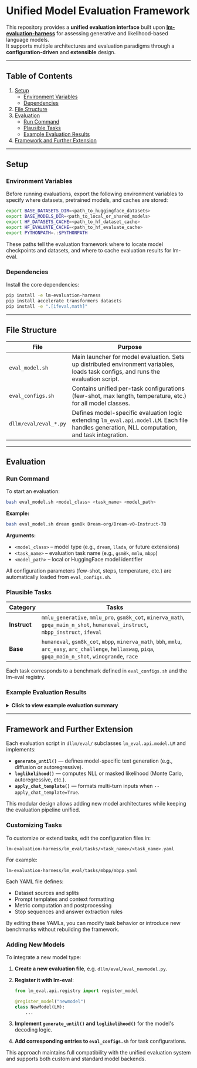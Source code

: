 # Unified Model Evaluation Framework

This repository provides a **unified evaluation interface** built upon **[lm-evaluation-harness](https://github.com/EleutherAI/lm-evaluation-harness)** for assessing generative and likelihood-based language models.  
It supports multiple architectures and evaluation paradigms through a **configuration-driven** and **extensible** design.

---

## Table of Contents
1. [Setup](#setup)
   - [Environment Variables](#environment-variables)
   - [Dependencies](#dependencies)
2. [File Structure](#file-structure)
3. [Evaluation](#evaluation)
   - [Run Command](#run-command)
   - [Plausible Tasks](#plausible-tasks)
   - [Example Evaluation Results](#example-evaluation-results)
4. [Framework and Further Extension](#framework-and-further-extension)

---

## Setup

### Environment Variables

Before running evaluations, export the following environment variables to specify where datasets, pretrained models, and caches are stored:

```bash
export BASE_DATASETS_DIR=<path_to_huggingface_datasets>
export BASE_MODELS_DIR=<path_to_local_or_shared_models>
export HF_DATASETS_CACHE=<path_to_hf_dataset_cache>
export HF_EVALUATE_CACHE=<path_to_hf_evaluate_cache>
export PYTHONPATH=.:$PYTHONPATH
```

These paths tell the evaluation framework where to locate model checkpoints and datasets, and where to cache evaluation results for lm-eval.

### Dependencies

Install the core dependencies:

```bash
pip install -e lm-evaluation-harness
pip install accelerate transformers datasets
pip install -e ".[ifeval,math]"
```

---

## File Structure

| File | Purpose |
|------|---------|
| `eval_model.sh` | Main launcher for model evaluation. Sets up distributed environment variables, loads task configs, and runs the evaluation script. |
| `eval_configs.sh` | Contains unified per-task configurations (few-shot, max length, temperature, etc.) for all model classes. |
| `dllm/eval/eval_*.py` | Defines model-specific evaluation logic extending `lm_eval.api.model.LM`. Each file handles generation, NLL computation, and task integration. |


---

## Evaluation

### Run Command

To start an evaluation:

```bash
bash eval_model.sh <model_class> <task_name> <model_path>
```

**Example:**

```bash
bash eval_model.sh dream gsm8k Dream-org/Dream-v0-Instruct-7B
```

**Arguments:**

- `<model_class>` – model type (e.g., `dream`, `llada`, or future extensions)
- `<task_name>` – evaluation task name (e.g., `gsm8k`, `mmlu`, `mbpp`)
- `<model_path>` – local or HuggingFace model identifier

All configuration parameters (few-shot, steps, temperature, etc.) are automatically loaded from `eval_configs.sh`.

### Plausible Tasks

| Category | Tasks |
|----------|-------|
| **Instruct** | `mmlu_generative`, `mmlu_pro`, `gsm8k_cot`, `minerva_math`, `gpqa_main_n_shot`, `humaneval_instruct`, `mbpp_instruct`, `ifeval` |
| **Base** | `humaneval`, `gsm8k_cot`, `mbpp`, `minerva_math`, `bbh`, `mmlu`, `arc_easy`, `arc_challenge`, `hellaswag`, `piqa`, `gpqa_main_n_shot`, `winogrande`, `race` |

Each task corresponds to a benchmark defined in `eval_configs.sh` and the lm-eval registry.

### Example Evaluation Results

<details>
<summary><strong>Click to view example evaluation summary</strong></summary>

| Model | Task | Metric | Value | Notes |
|-------|------|--------|-------|-------|
| Model-A | GSM8K | Acc@1 | 63.2 | 8-shot CoT |
| Model-B | MMLU | Acc | 65.4 | no template |
| Model-C | BBH | EM | 47.2 | block-sampling |
| Model-D | MBPP | Pass@1 | 38.7 | functional correctness |

*(Values are illustrative; actual results are stored in JSON logs.)*

</details>

---

## Framework and Further Extension

Each evaluation script in `dllm/eval/` subclasses `lm_eval.api.model.LM` and implements:

- **`generate_until()`** — defines model-specific text generation (e.g., diffusion or autoregressive).
- **`loglikelihood()`** — computes NLL or masked likelihood (Monte Carlo, autoregressive, etc.).
- **`apply_chat_template()`** — formats multi-turn inputs when `--apply_chat_template=True`.

This modular design allows adding new model architectures while keeping the evaluation pipeline unified.

### Customizing Tasks

To customize or extend tasks, edit the configuration files in:

```
lm-evaluation-harness/lm_eval/tasks/<task_name>/<task_name>.yaml
```

For example:

```
lm-evaluation-harness/lm_eval/tasks/mbpp/mbpp.yaml
```

Each YAML file defines:

- Dataset sources and splits
- Prompt templates and context formatting
- Metric computation and postprocessing
- Stop sequences and answer extraction rules

By editing these YAMLs, you can modify task behavior or introduce new benchmarks without rebuilding the framework.

### Adding New Models

To integrate a new model type:

1. **Create a new evaluation file**, e.g. `dllm/eval/eval_newmodel.py`.

2. **Register it with lm-eval**:

   ```python
   from lm_eval.api.registry import register_model

   @register_model("newmodel")
   class NewModel(LM):
       ...
   ```

3. **Implement `generate_until()` and `loglikelihood()`** for the model's decoding logic.

4. **Add corresponding entries to `eval_configs.sh`** for task configurations.

This approach maintains full compatibility with the unified evaluation system and supports both custom and standard model backends.

